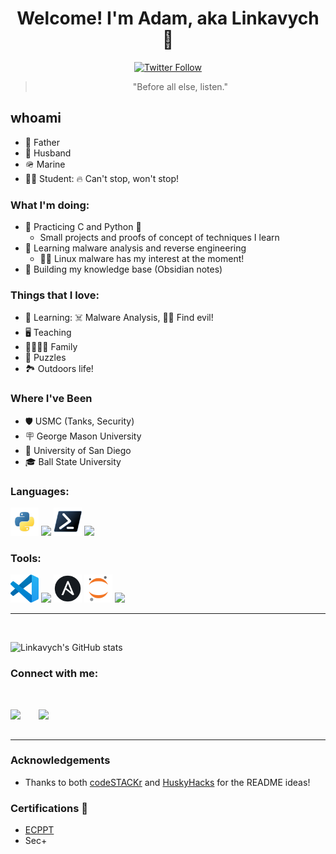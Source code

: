 <div align=center> 
  <h1> Welcome! I'm Adam, aka Linkavych 👋 </h1> 
</div>

<div align=center>

[![Twitter Follow](https://img.shields.io/twitter/follow/linkavych?color=fabd2f&style=for-the-badge)](https://twitter.com/intent/follow?original_referer=https%3A%2F%2Fgithub.com%2FLinkavych&screen_name=Linkavych)

> "Before all else, listen."
</div>

## whoami
- 👨 Father
- 👫 Husband
- 🪖 Marine
- 👨‍🎓 Student: 🔥 Can't stop, won't stop!

### What I'm doing:
- 💾 Practicing C and Python 🐍
    - Small projects and proofs of concept of techniques I learn
- 🔬 Learning malware analysis and reverse engineering
    - 🏴‍☠️ Linux malware has my interest at the moment! 
- 📗 Building my knowledge base (Obsidian notes)

### Things that I love:
- 📕 Learning: ☠️ Malware Analysis, 🕵️‍♂️ Find evil!
- 🖥️ Teaching
- 👨‍👩‍👧‍👧 Family
- 🧩 Puzzles
- 🏞️ Outdoors life!

### Where I've Been
- 🛡️ USMC (Tanks, Security)
- 🪧 George Mason University
- 🏫 University of San Diego
- 🎓 Ball State University


### Languages:
<div align=left>
<code><img height="45" src="https://raw.githubusercontent.com/github/explore/80688e429a7d4ef2fca1e82350fe8e3517d3494d/topics/python/python.png"></code>
<code><img height="45" src="https://cdn.jsdelivr.net/gh/devicons/devicon/icons/c/c-original.svg"></code>
<code><img height="45" src="https://raw.githubusercontent.com/github/explore/80688e429a7d4ef2fca1e82350fe8e3517d3494d/topics/powershell/powershell.png"></code>
<code><img height="45" src="https://cdn.jsdelivr.net/gh/devicons/devicon/icons/bash/bash-original.svg"></code>
</div>

### Tools:
<div align=left>
<code><img height="45" src="https://raw.githubusercontent.com/github/explore/80688e429a7d4ef2fca1e82350fe8e3517d3494d/topics/visual-studio-code/visual-studio-code.png"></code>
<code><img height="45" src="https://symbols.getvecta.com/stencil_94/16_raspberry-pi-icon.087cac93d9.svg"></code>
<code><img src="https://raw.githubusercontent.com/github/explore/80688e429a7d4ef2fca1e82350fe8e3517d3494d/topics/ansible/ansible.png" height="45"></code>
<code><img src="https://raw.githubusercontent.com/github/explore/80688e429a7d4ef2fca1e82350fe8e3517d3494d/topics/jupyter-notebook/jupyter-notebook.png" height="45"></code>
<code><img height="45" src="https://cdn.jsdelivr.net/gh/devicons/devicon/icons/vim/vim-original.svg"></code>
</div>

---
<br />

![Linkavych's GitHub stats](https://github-readme-stats.vercel.app/api?username=linkavych&count_private=true&theme=gruvbox&show_icons=true)


### Connect with me:
<br>

[<img align="left" width="45px" src="https://cdn.jsdelivr.net/gh/devicons/devicon/icons/linkedin/linkedin-original.svg">][linkedin]
[<img align="left" width="45px" src="https://cdn.jsdelivr.net/gh/devicons/devicon/icons/twitter/twitter-original.svg">][twitter]

<br />
<br />


---

### Acknowledgements
- Thanks to both [codeSTACKr](https://github.com/codeSTACKr) and [HuskyHacks](https://github.com/huskyhacks) for the README ideas!

### Certifications 📜
- [ECPPT](https://verified.elearnsecurity.com/certificates/d9d50bbf-35a2-4983-99ed-5e9d6ca8d6e3)
- Sec+ 



[linkedin]: https://linkedin.com/in/adamvlink
[twitter]: https://twitter.com/linkavych
